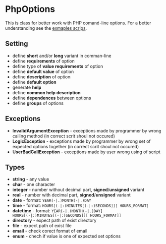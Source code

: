 PhpOptions
==========

This is class for better work with PHP comand-line options.
For a better understanding see the [exmaples scrips](./PhpOptions/tree/master/examples/).

Setting
-------

* define __short__ and/or __long__ variant in comman-line
* define __requirements__ of option
* define type of __value requirements__ of option
* define __default value__ of option
* define __description__ of option
* define __default option__
* generate __help__
* define __common help description__
* define __dependences__ between options
* define __groups__ of options

Exceptions
----------

* __InvalidArgumentException__ - exceptions made by programmer by wrong calling method (in correct scrit shoul not occured)
* __LogicException__ - exceptions made by programmer by wrong set of expected options together (in correct scrit shoul not occured)
* __UserBadCallException__ - exceptions made by user wrong using of script

Types
-----

* __string__ - any value
* __char__ - one character
* __integer__ - number without decimal part, __signed__/__unsigned__ variant
* __real__ - number with decimal part, __signed__/__unsigned__ variant
* __date__ - format: <code>YEAR(-|.)MONTH(-|.)DAY</code>
* __time__ - format: <code>HOURS[(-|:)MINUTES[(-|:)SECONDS]][ HOURS_FORMAT]</code>
* __datetime__ - format: <code>YEAR(-|.)MONTH(-|.)DAY[ HOURS[(-|:)MINUTES[(-|:)SECONDS]][ HOURS_FORMAT]]</code>
* __directory__ - expect path of exist directory
* __file__ - expect path of exist file
* __email__ - check corect format of email
* __enum__ - chech if value is one of expected set options
